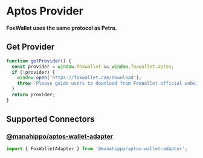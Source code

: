 # Aptos Provider

**FoxWallet uses the same protocol as Petra.**

## Get Provider

```js
function getProvider() {
  const provider = window.foxwallet && window.foxwallet.aptos;
  if (!provider) {
    window.open('https://foxwallet.com/download');
    throw `Please guide users to download from FoxWallet official website`
  }
  return provider;
}
```

## Supported Connectors
### [@manahippo/aptos-wallet-adapter](https://www.npmjs.com/package/@manahippo/aptos-wallet-adapter)
  ```js
  import { FoxWalletAdapter } from '@manahippo/aptos-wallet-adapter';
  ```
